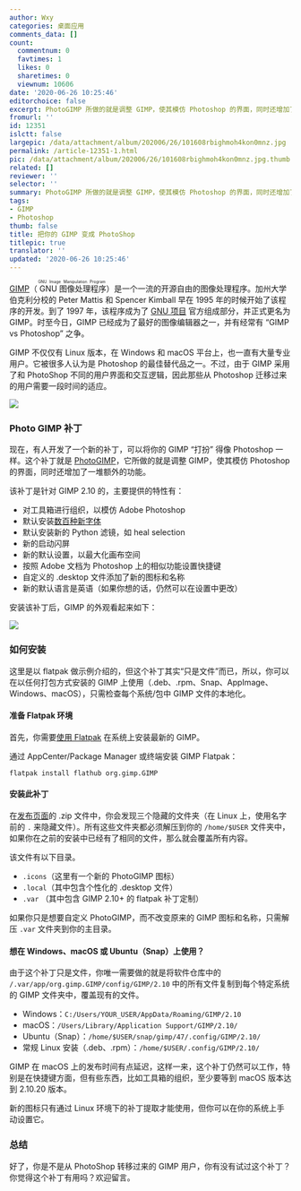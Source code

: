 ```yaml
---
author: Wxy
categories: 桌面应用
comments_data: []
count:
  commentnum: 0
  favtimes: 1
  likes: 0
  sharetimes: 0
  viewnum: 10606
date: '2020-06-26 10:25:46'
editorchoice: false
excerpt: PhotoGIMP 所做的就是调整 GIMP，使其模仿 Photoshop 的界面，同时还增加了一堆额外的功能。
fromurl: ''
id: 12351
islctt: false
largepic: /data/attachment/album/202006/26/101608rbighmoh4kon0mnz.jpg
permalink: /article-12351-1.html
pic: /data/attachment/album/202006/26/101608rbighmoh4kon0mnz.jpg.thumb.jpg
related: []
reviewer: ''
selector: ''
summary: PhotoGIMP 所做的就是调整 GIMP，使其模仿 Photoshop 的界面，同时还增加了一堆额外的功能。
tags:
- GIMP
- Photoshop
thumb: false
title: 把你的 GIMP 变成 PhotoShop
titlepic: true
translator: ''
updated: '2020-06-26 10:25:46'
---
```


[GIMP](https://gimp.org/)（<ruby> GNU 图像处理程序 <rt>  GNU Image Manipulation Program </rt></ruby>）是一个一流的开源自由的图像处理程序。加州大学伯克利分校的 Peter Mattis 和 Spencer Kimball 早在 1995 年的时候开始了该程序的开发。到了 1997 年，该程序成为了 [GNU 项目](http://www.gnu.org/) 官方组成部分，并正式更名为 GIMP。时至今日，GIMP 已经成为了最好的图像编辑器之一，并有经常有 “GIMP vs Photoshop” 之争。


GIMP 不仅仅有 Linux 版本，在 Windows 和 macOS 平台上，也一直有大量专业用户。它被很多人认为是 Photoshop 的最佳替代品之一。不过，由于 GIMP 采用了和 PhotoShop 不同的用户界面和交互逻辑，因此那些从 Photoshop 迁移过来的用户需要一段时间的适应。


![](/data/attachment/album/202006/26/101608rbighmoh4kon0mnz.jpg)


### Photo GIMP 补丁


现在，有人开发了一个新的补丁，可以将你的 GIMP “打扮” 得像 Photoshop 一样。这个补丁就是 [PhotoGIMP](https://github.com/Diolinux/PhotoGIMP)，它所做的就是调整 GIMP，使其模仿 Photoshop 的界面，同时还增加了一堆额外的功能。


该补丁是针对 GIMP 2.10 的，主要提供的特性有：


* 对工具箱进行组织，以模仿 Adobe Photoshop
* 默认安装[数百种新字体](https://github.com/Diolinux/PhotoGIMP/blob/master/fonts.txt)
* 默认安装新的 Python 滤镜，如 heal selection
* 新的启动闪屏
* 新的默认设置，以最大化画布空间
* 按照 Adobe 文档为 Photoshop 上的相似功能设置快捷键
* 自定义的 .desktop 文件添加了新的图标和名称
* 新的默认语言是英语（如果你想的话，仍然可以在设置中更改）


安装该补丁后，GIMP 的外观看起来如下：


![](/data/attachment/album/202006/26/095544wyh6lbagv36gebw2.jpg)


### 如何安装


这里是以 flatpak 做示例介绍的，但这个补丁其实“只是文件”而已，所以，你可以在以任何打包方式安装的 GIMP 上使用（.deb、.rpm、Snap、AppImage、Windows、macOS），只需检查每个系统/包中 GIMP 文件的本地化。


#### 准备 Flatpak 环境


首先，你需要[使用 Flatpak](https://flatpak.org/setup/) 在系统上安装最新的 GIMP。


通过 AppCenter/Package Manager 或终端安装 GIMP Flatpak：



```
flatpak install flathub org.gimp.GIMP
```

#### 安装此补丁


在[发布页面](https://github.com/Diolinux/PhotoGIMP/releases)的 .zip 文件中，你会发现三个隐藏的文件夹（在 Linux 上，使用名字前的 `.` 来隐藏文件）。所有这些文件夹都必须解压到你的 `/home/$USER` 文件夹中，如果你在之前的安装中已经有了相同的文件，那么就会覆盖所有内容。


该文件有以下目录。


* `.icons`（这里有一个新的 PhotoGIMP 图标）
* `.local`（其中包含个性化的 .desktop 文件）
* `.var` （其中包含 GIMP 2.10+ 的 flatpak 补丁定制）


如果你只是想要自定义 PhotoGIMP，而不改变原来的 GIMP 图标和名称，只需解压 `.var` 文件夹到你的主目录。


#### 想在 Windows、macOS 或 Ubuntu（Snap）上使用？


由于这个补丁只是文件，你唯一需要做的就是将软件仓库中的 `/.var/app/org.gimp.GIMP/config/GIMP/2.10` 中的所有文件复制到每个特定系统的 GIMP 文件夹中，覆盖现有的文件。


* Windows：`C:/Users/YOUR_USER/AppData/Roaming/GIMP/2.10`
* macOS：`/Users/Library/Application Support/GIMP/2.10/`
* Ubuntu（Snap）：`/home/$USER/snap/gimp/47/.config/GIMP/2.10/`
* 常规 Linux 安装（.deb、.rpm）：`/home/$USER/.config/GIMP/2.10/`


GIMP 在 macOS 上的发布时间有点延迟，这样一来，这个补丁仍然可以工作，特别是在快捷键方面，但有些东西，比如工具箱的组织，至少要等到 macOS 版本达到 2.10.20 版本。


新的图标只有通过 Linux 环境下的补丁提取才能使用，但你可以在你的系统上手动设置它。


### 总结


好了，你是不是从 PhotoShop 转移过来的 GIMP 用户，你有没有试过这个补丁？你觉得这个补丁有用吗？欢迎留言。
